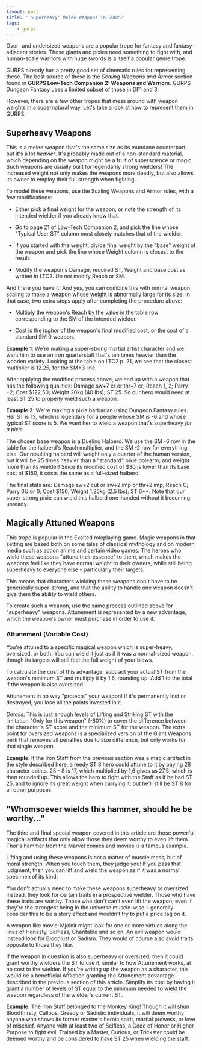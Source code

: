 ```yaml
---
layout: post
title: "'Superheavy' Melee Weapons in GURPS"
tags:
    - gurps
---
```


Over- and undersized weapons are a popular trope for fantasy and
fantasy-adjacent stories. Those giants and pixies need something to fight with,
and human-scale warriors with huge swords is a itself a popular genre trope.

GURPS already has a pretty good set of cinematic rules for representing
these. The best source of these is the _Scaling Weapons and Armor_ section found
in **GURPS Low-Tech Companion 2: Weapons and Warriors**. GURPS Dungeon Fantasy
uses a limited subset of those in DF1 and 3.

However, there are a few other tropes that mess around with weapon weights in a
supernatural way. Let's take a look at how to represent them in GURPS.

## Superheavy Weapons

This is a melee weapon that's the same size as its mundane counterpart, but it's
a lot _heavier_. It's probably made out of a non-standard material, which
depending on the weapon might be a fruit of superscience or magic. Such weapons
are usually built for legendarily strong wielders! The increased weight not only
makes the weapons more deadly, but also allows its owner to employ their full
strength when fighting.

To model these weapons, use the Scaling Weapons and Armor rules, with a few
modifications:

- Either pick a final weight for the weapon, or note the strength of its
  intended wielder if you already know that.

- Go to page 21 of Low-Tech Companion 2, and pick the line whose "Typical User
  ST" column most closely matches that of the wielder.

- If you started with the weight, divide final weight by the "base" weight of
  the weapon and pick the line whose Weight column is closest to the result.

- Modify the weapon's Damage, required ST, Weight and base cost as written in
  LTC2. _Do not_ modify Reach or SM.

And there you have it! And yes, you can combine this with normal weapon scaling
to make a weapon whose weight is abnormally large for its size. In that case,
two extra steps apply after completing the procedure above:


- Multiply the weapon's Reach by the value in the table row corresponding to the
  SM of the intended wielder.

- Cost is the _higher_ of the weapon's final modified cost, or the cost of a
  standard SM 0 weapon.

**Example 1**: We're making a super-strong martial artist character and we want
him to use an iron quarterstaff that's ten times heavier than the wooden
variety. Looking at the table on LTC2 p. 21, we see that the closest multiplier
is 12.25, for the SM+3 line.

After applying the modified process above, we end up with a weapon that has the
following qualities: Damage sw+7 cr or thr+7 cr; Reach 1, 2; Parry +2; Cost
$122,50; Weight 20kg (40 lbs); ST 25. So our hero would need at least ST 25 to
properly wield such a weapon.

**Example 2**: We're making a pixie barbarian using Dungeon Fantasy rules. Her
ST is 13, which is legendary for a people whose SM is -6 and whose typical ST
score is 5. We want her to wield a weapon that's superheavy _for a pixie_.

The chosen base weapon is a Dueling Halberd. We use the SM -6 row in the table
for the halberd's Reach multiplier, and the SM -2 row for everything else. Our
resulting halberd will weight only a quarter of the human version, but it will
be 25 times heavier than a "standard" pixie polearm, and weight more than its
wielder! Since its modified cost of $30 is lower than its base cost of $150, it
costs the same as a full-sized halberd.

The final stats are: Damage sw+2 cut or sw+2 imp or thr+2 imp; Reach C; Parry 0U
or 0; Cost $150; Weight 1.25kg (2.5 lbs); ST 6++. Note that our super-strong
pixie can wield this halberd one-handed without it becoming unready.

## Magically Attuned Weapons

This trope is popular in the Exalted roleplaying game. Magic weapons in that
setting are based both on some tales of classical mythology and on modern media
such as action anime and certain video games. The heroes who wield these weapons
"attune their essence" to them, which makes the weapons feel like they have
normal weight to their owners, while still being superheavy to everyone else -
particularly their targets.

This means that characters wielding these weapons don't have to be generically
super-strong, and that the ability to handle one weapon doesn't give them the
ability to wield others.

To create such a weapon, use the same process outlined above for "superheavy"
weapons. Attunement is represented by a new advantage, which the weapon's owner
must purchase in order to use it.

### Attunement (Variable Cost)

You're attuned to a specific magical weapon which is super-heavy, oversized, or
both. You can wield it just as if it was a normal-sized weapon, though its
targets will still feel the full weight of your blows.

To calculate the cost of this advantage, subtract your actual ST from the
weapon's minimum ST and multiply it by 1.6, rounding up. Add 1 to the total if
the weapon is also oversized.

Attunement in no way "protects" your weapon! If it's permanently lost or
destroyed, you lose all the points invested in it.

_Details_: This is just enough levels of Lifting and Striking ST with the
limitation "Only for this weapon" (-80%) to cover the difference between the
character's ST score and the minimum ST for the weapon. The extra point for
oversized weapons is a specialized version of the Giant Weapons perk that
removes all penalties due to size difference, but only works for that single
weapon.

**Example**: If the Iron Staff from the previous section was a magic artifact in
the style described here, a reedy ST 8 hero could attune to it by paying 28
character points. 25 - 8 is 17, which multiplied by 1,6 gives us 27,5, which is
then rounded up. This allows the hero to fight with the Staff as if he had
ST 25, and to ignore its great weight when carrying it, but he'll still be ST 8
for all other purposes.

## "Whomsoever wields this hammer, should he be worthy..."

The third and final special weapon covered in this article are those powerful
magical artifacts that only allow those they deem worthy to even lift
them. Thor's hammer from the Marvel comics and movies is a famous example.

Lifting and using these weapons is not a matter of muscle mass, but of moral
strength. When you touch them, they judge you! If you pass that judgment, then
you can lift and wield the weapon as if it was a normal specimen of its kind.

You don't actually need to make these weapons superheavy or oversized. Instead,
they look for certain traits in a prospective wielder. Those who have these
traits are worthy. Those who don't can't even lift the weapon, even if they're
the strongest being in the universe muscle-wise. I generally consider this to be
a story effect and wouldn't try to put a price tag on it.

A weapon like movie-Mjolnir might look for one or more virtues along the lines
of Honesty, Selfless, Charitable and so on. An evil weapon would instead look
for Bloodlust or Sadism. They would of course also avoid traits opposite to
those they like.

If the weapon in question is also superheavy or oversized, then it could grant
worthy wielders the ST to use it, similar to how Attunement works, at no cost to
the wielder. If you're writing up the weapon as a character, this would be a
benefficial Affliction granting the Attunement advantage described in the
previous section of this article. Simplify its cost by having it grant a number
of levels of ST equal to the minimum needed to wield the weapon regardless of
the wielder's current ST.

**Example**: The Iron Staff belonged to the Monkey King! Though it will shun
Bloodthirsty, Callous, Greedy or Sadistic individuals, it will deem worthy
anyone who shows its former master's heroic spirit, martial prowess, or love of
mischief. Anyone with at least two of Selfless, a Code of Honor or Higher
Purpose to fight evil, Trained by a Master, Curious, or Trickster could be
deemed worthy and be considered to have ST 25 when wielding the staff.


[^1]: The DFRPG omits them entirely.

